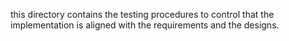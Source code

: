 this directory contains the testing procedures to control that the implementation is aligned with the requirements and the designs.
